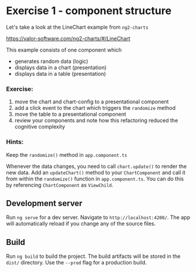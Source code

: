 # Exercise 1 - component structure

Let's take a look at the LineChart example from `ng2-charts`

https://valor-software.com/ng2-charts/#/LineChart

This example consists of one component which 
 - generates random data (logic)
 - displays data in a chart (presentation)
 - displays data in a table (presentation)

### Exercise:
 1. move the chart and chart-config to a presentational component 
 2. add a click event to the chart which triggers the `randomize` method
 3. move the table to a presentational component
 4. review your components and note how this refactoring reduced the cognitive complexity

### Hints:
Keep the `randomize()` method in `app.component.ts`

Whenever the data changes, you need to call `chart.update()` to render the new data. Add an `updateChart()` method to your `ChartComponent` and call it from within the `randomize()` function in `app.component.ts`. You can do this by referencing `ChartComponent` as `ViewChild`.

## Development server

Run `ng serve` for a dev server. Navigate to `http://localhost:4200/`. The app will automatically reload if you change any of the source files.

## Build

Run `ng build` to build the project. The build artifacts will be stored in the `dist/` directory. Use the `--prod` flag for a production build.
